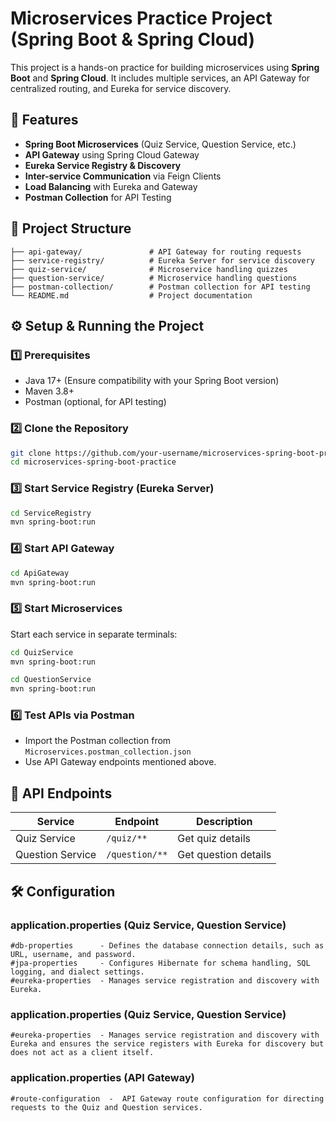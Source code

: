 # Microservices Practice Project (Spring Boot & Spring Cloud)

This project is a hands-on practice for building microservices using **Spring Boot** and **Spring Cloud**. It includes multiple services, an API Gateway for centralized routing, and Eureka for service discovery.

## 🚀 Features
- **Spring Boot Microservices** (Quiz Service, Question Service, etc.)
- **API Gateway** using Spring Cloud Gateway
- **Eureka Service Registry & Discovery**
- **Inter-service Communication** via Feign Clients
- **Load Balancing** with Eureka and Gateway
- **Postman Collection** for API Testing

## 📂 Project Structure
```
├── api-gateway/               # API Gateway for routing requests
├── service-registry/          # Eureka Server for service discovery
├── quiz-service/              # Microservice handling quizzes
├── question-service/          # Microservice handling questions
├── postman-collection/        # Postman collection for API testing
└── README.md                  # Project documentation
```

## ⚙️ Setup & Running the Project

### 1️⃣ Prerequisites
- Java 17+ (Ensure compatibility with your Spring Boot version)
- Maven 3.8+
- Postman (optional, for API testing)

### 2️⃣ Clone the Repository
```sh
git clone https://github.com/your-username/microservices-spring-boot-practice.git
cd microservices-spring-boot-practice
```

### 3️⃣ Start Service Registry (Eureka Server)
```sh
cd ServiceRegistry
mvn spring-boot:run
```

### 4️⃣ Start API Gateway
```sh
cd ApiGateway
mvn spring-boot:run
```

### 5️⃣ Start Microservices
Start each service in separate terminals:
```sh
cd QuizService
mvn spring-boot:run
```
```sh
cd QuestionService
mvn spring-boot:run
```

### 6️⃣ Test APIs via Postman
- Import the Postman collection from `Microservices.postman_collection.json`
- Use API Gateway endpoints mentioned above.

## 📌 API Endpoints
| Service | Endpoint | Description |
|---------|---------|-------------|
| Quiz Service | `/quiz/**` | Get quiz details |
| Question Service | `/question/**` | Get question details |

## 🛠️ Configuration
### **application.properties (Quiz Service, Question Service)**
```properties
#db-properties      - Defines the database connection details, such as URL, username, and password.
#jpa-properties     - Configures Hibernate for schema handling, SQL logging, and dialect settings.
#eureka-properties  - Manages service registration and discovery with Eureka.
```
### **application.properties (Quiz Service, Question Service)**
```properties
#eureka-properties  - Manages service registration and discovery with Eureka and ensures the service registers with Eureka for discovery but does not act as a client itself.
```
### **application.properties (API Gateway)**
```properties
#route-configuration  -  API Gateway route configuration for directing requests to the Quiz and Question services.
```

